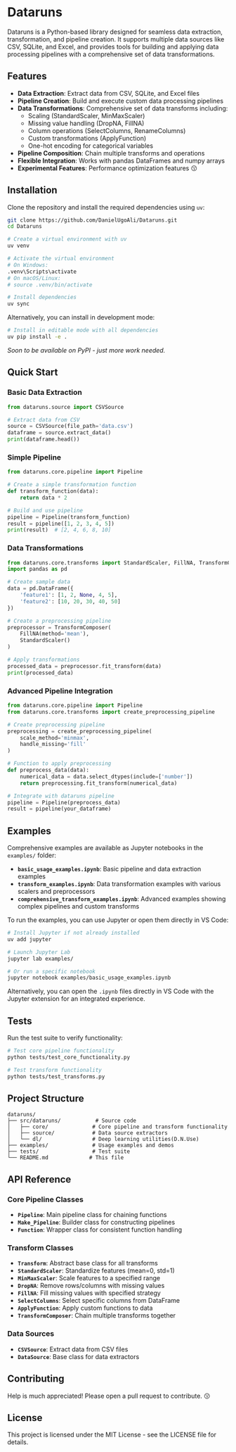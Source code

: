 # Dataruns

Dataruns is a Python-based library designed for seamless data extraction, transformation, and pipeline creation. It supports multiple data sources like CSV, SQLite, and Excel, and provides tools for building and applying data processing pipelines with a comprehensive set of data transformations.

## Features

- **Data Extraction**: Extract data from CSV, SQLite, and Excel files
- **Pipeline Creation**: Build and execute custom data processing pipelines
- **Data Transformations**: Comprehensive set of data transforms including:
  - Scaling (StandardScaler, MinMaxScaler)
  - Missing value handling (DropNA, FillNA)  
  - Column operations (SelectColumns, RenameColumns)
  - Custom transformations (ApplyFunction)
  - One-hot encoding for categorical variables
- **Pipeline Composition**: Chain multiple transforms and operations
- **Flexible Integration**: Works with pandas DataFrames and numpy arrays
- **Experimental Features**: Performance optimization features 😗

## Installation

Clone the repository and install the required dependencies using `uv`:

```bash
git clone https://github.com/DanielUgoAli/Dataruns.git
cd Dataruns

# Create a virtual environment with uv
uv venv

# Activate the virtual environment
# On Windows:
.venv\Scripts\activate
# On macOS/Linux:
# source .venv/bin/activate

# Install dependencies
uv sync
```

Alternatively, you can install in development mode:

```bash
# Install in editable mode with all dependencies
uv pip install -e .
```

*Soon to be available on PyPI - just more work needed.*

## Quick Start

### Basic Data Extraction

```python
from dataruns.source import CSVSource

# Extract data from CSV
source = CSVSource(file_path='data.csv')
dataframe = source.extract_data()
print(dataframe.head())
```

### Simple Pipeline

```python
from dataruns.core.pipeline import Pipeline

# Create a simple transformation function
def transform_function(data):
    return data * 2

# Build and use pipeline
pipeline = Pipeline(transform_function)
result = pipeline([1, 2, 3, 4, 5])
print(result)  # [2, 4, 6, 8, 10]
```

### Data Transformations

```python
from dataruns.core.transforms import StandardScaler, FillNA, TransformComposer
import pandas as pd

# Create sample data
data = pd.DataFrame({
    'feature1': [1, 2, None, 4, 5],
    'feature2': [10, 20, 30, 40, 50]
})

# Create a preprocessing pipeline
preprocessor = TransformComposer(
    FillNA(method='mean'),
    StandardScaler()
)

# Apply transformations
processed_data = preprocessor.fit_transform(data)
print(processed_data)
```

### Advanced Pipeline Integration

```python
from dataruns.core.pipeline import Pipeline
from dataruns.core.transforms import create_preprocessing_pipeline

# Create preprocessing pipeline
preprocessing = create_preprocessing_pipeline(
    scale_method='minmax',
    handle_missing='fill'
)

# Function to apply preprocessing
def preprocess_data(data):
    numerical_data = data.select_dtypes(include=['number'])
    return preprocessing.fit_transform(numerical_data)

# Integrate with dataruns pipeline
pipeline = Pipeline(preprocess_data)
result = pipeline(your_dataframe)
```

## Examples

Comprehensive examples are available as Jupyter notebooks in the `examples/` folder:

- **`basic_usage_examples.ipynb`**: Basic pipeline and data extraction examples
- **`transform_examples.ipynb`**: Data transformation examples with various scalers and preprocessors
- **`comprehensive_transform_examples.ipynb`**: Advanced examples showing complex pipelines and custom transforms

To run the examples, you can use Jupyter or open them directly in VS Code:

```bash
# Install Jupyter if not already installed
uv add jupyter

# Launch Jupyter Lab
jupyter lab examples/

# Or run a specific notebook
jupyter notebook examples/basic_usage_examples.ipynb
```

Alternatively, you can open the `.ipynb` files directly in VS Code with the Jupyter extension for an integrated experience.

## Tests

Run the test suite to verify functionality:

```bash
# Test core pipeline functionality
python tests/test_core_functionality.py

# Test transform functionality
python tests/test_transforms.py
```

## Project Structure

```plaintext
dataruns/
├── src/dataruns/           # Source code
│   ├── core/              # Core pipeline and transform functionality
│   ├── source/            # Data source extractors
│   └── dl/                # Deep learning utilities(D.N.Use)
├── examples/              # Usage examples and demos
├── tests/                 # Test suite
└── README.md             # This file
```

## API Reference

### Core Pipeline Classes

- **`Pipeline`**: Main pipeline class for chaining functions
- **`Make_Pipeline`**: Builder class for constructing pipelines
- **`Function`**: Wrapper class for consistent function handling

### Transform Classes

- **`Transform`**: Abstract base class for all transforms
- **`StandardScaler`**: Standardize features (mean=0, std=1)
- **`MinMaxScaler`**: Scale features to a specified range
- **`DropNA`**: Remove rows/columns with missing values
- **`FillNA`**: Fill missing values with specified strategy
- **`SelectColumns`**: Select specific columns from DataFrame
- **`ApplyFunction`**: Apply custom functions to data
- **`TransformComposer`**: Chain multiple transforms together

### Data Sources

- **`CSVSource`**: Extract data from CSV files
- **`DataSource`**: Base class for data extractors

## Contributing

Help is much appreciated! Please open a pull request to contribute. 😗

## License

This project is licensed under the MIT License - see the LICENSE file for details.
